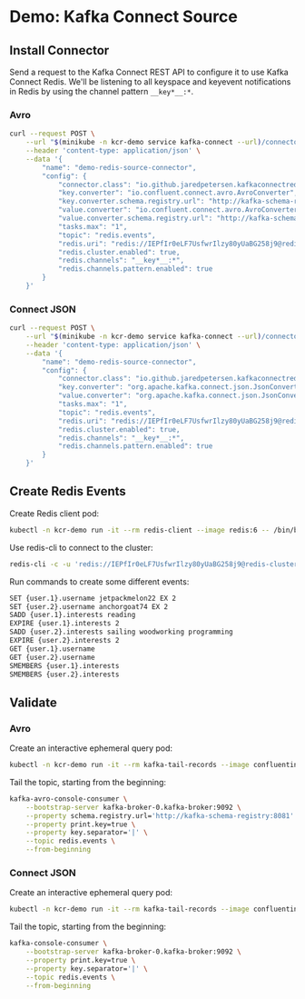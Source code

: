# Demo: Kafka Connect Source
## Install Connector
Send a request to the Kafka Connect REST API to configure it to use Kafka Connect Redis. We'll be listening to all keyspace and keyevent notifications in Redis by using the channel pattern `__key*__:*`.

### Avro
```bash
curl --request POST \
    --url "$(minikube -n kcr-demo service kafka-connect --url)/connectors" \
    --header 'content-type: application/json' \
    --data '{
        "name": "demo-redis-source-connector",
        "config": {
            "connector.class": "io.github.jaredpetersen.kafkaconnectredis.source.RedisSourceConnector",
            "key.converter": "io.confluent.connect.avro.AvroConverter",
            "key.converter.schema.registry.url": "http://kafka-schema-registry:8081",
            "value.converter": "io.confluent.connect.avro.AvroConverter",
            "value.converter.schema.registry.url": "http://kafka-schema-registry:8081",
            "tasks.max": "1",
            "topic": "redis.events",
            "redis.uri": "redis://IEPfIr0eLF7UsfwrIlzy80yUaBG258j9@redis-cluster",
            "redis.cluster.enabled": true,
            "redis.channels": "__key*__:*",
            "redis.channels.pattern.enabled": true
        }
    }'
```

### Connect JSON
```bash
curl --request POST \
    --url "$(minikube -n kcr-demo service kafka-connect --url)/connectors" \
    --header 'content-type: application/json' \
    --data '{
        "name": "demo-redis-source-connector",
        "config": {
            "connector.class": "io.github.jaredpetersen.kafkaconnectredis.source.RedisSourceConnector",
            "key.converter": "org.apache.kafka.connect.json.JsonConverter",
            "value.converter": "org.apache.kafka.connect.json.JsonConverter",
            "tasks.max": "1",
            "topic": "redis.events",
            "redis.uri": "redis://IEPfIr0eLF7UsfwrIlzy80yUaBG258j9@redis-cluster",
            "redis.cluster.enabled": true,
            "redis.channels": "__key*__:*",
            "redis.channels.pattern.enabled": true
        }
    }'
```

## Create Redis Events
Create Redis client pod:
```bash
kubectl -n kcr-demo run -it --rm redis-client --image redis:6 -- /bin/bash
```

Use redis-cli to connect to the cluster:
```bash
redis-cli -c -u 'redis://IEPfIr0eLF7UsfwrIlzy80yUaBG258j9@redis-cluster'
```

Run commands to create some different events:
```bash
SET {user.1}.username jetpackmelon22 EX 2
SET {user.2}.username anchorgoat74 EX 2
SADD {user.1}.interests reading
EXPIRE {user.1}.interests 2
SADD {user.2}.interests sailing woodworking programming
EXPIRE {user.2}.interests 2
GET {user.1}.username
GET {user.2}.username
SMEMBERS {user.1}.interests
SMEMBERS {user.2}.interests
```

## Validate
### Avro
Create an interactive ephemeral query pod:
```bash
kubectl -n kcr-demo run -it --rm kafka-tail-records --image confluentinc/cp-schema-registry:6.0.0 --command /bin/bash
```

Tail the topic, starting from the beginning:
```bash
kafka-avro-console-consumer \
    --bootstrap-server kafka-broker-0.kafka-broker:9092 \
    --property schema.registry.url='http://kafka-schema-registry:8081' \
    --property print.key=true \
    --property key.separator='|' \
    --topic redis.events \
    --from-beginning
```

### Connect JSON
Create an interactive ephemeral query pod:
```bash
kubectl -n kcr-demo run -it --rm kafka-tail-records --image confluentinc/cp-kafka:6.0.0 --command /bin/bash
```

Tail the topic, starting from the beginning:
```bash
kafka-console-consumer \
    --bootstrap-server kafka-broker-0.kafka-broker:9092 \
    --property print.key=true \
    --property key.separator='|' \
    --topic redis.events \
    --from-beginning
```
